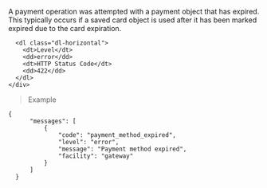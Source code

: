 <div class="method-area">
  <div class="method-copy">
    <div class="method-copy-padding">
      <p>A payment operation was attempted with a payment object that has expired. This typically
      occurs if a saved card object is used after it has been marked expired due to the card
      expiration.</p>

      <dl class="dl-horizontal">
        <dt>Level</dt>
        <dd>error</dd>
        <dt>HTTP Status Code</dt>
        <dd>422</dd>
      </dl>
    </div>
  </div>

  <blockquote><p>Example</p></blockquote>

  <pre><code class="json">{
      "messages": [
          {
              "code": "payment_method_expired",
              "level": "error",
              "message": "Payment method expired",
              "facility": "gateway"
          }
      ]
  }</code>
  </pre>
</div>
